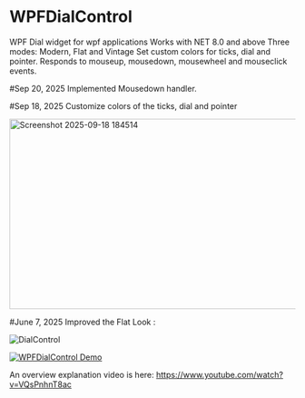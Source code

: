 # WPFDialControl
WPF Dial widget for wpf applications
Works with NET 8.0 and above
Three modes: Modern, Flat and Vintage
Set custom colors for ticks, dial and pointer. 
Responds to mouseup, mousedown, mousewheel and mouseclick events.

#Sep 20, 2025
Implemented Mousedown handler.

#Sep 18, 2025
Customize colors of the ticks, dial and pointer

<img width="886" height="335" alt="Screenshot 2025-09-18 184514" src="https://github.com/user-attachments/assets/fc460237-53ab-4166-8795-9c5adca8d3f5" />

#June 7, 2025
Improved the Flat Look :


![DialControl](https://github.com/user-attachments/assets/802b8dd2-c8e0-46c9-9822-a6e8f0c39c1d)

[![WPFDialControl Demo](https://i9.ytimg.com/vi/hommN9eepbg/mqdefault.jpg?sqp=COTNuLQG-oaymwEmCMACELQB8quKqQMa8AEB-AHUBoACwgOKAgwIABABGGQgZChkMA8=&rs=AOn4CLD2xv6VvvBFRmFoI_NIvql2vHpdNA)](https://www.youtube.com/watch?v=hommN9eepbg "WPFDialControl demo")

An overview explanation video is here:
https://www.youtube.com/watch?v=VQsPnhnT8ac
